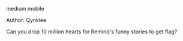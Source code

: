 medium mobile

Author: Qynklee

Can you drop 10 million hearts for Remind's funny stories to get flag?
